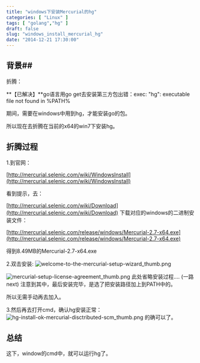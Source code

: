 ```yaml
---
title: "windows下安装Mercurial的hg"
categories: [ "Linux" ]
tags: [ "golang","hg" ]
draft: false
slug: "windows_install_mercurial_hg"
date: "2014-12-21 17:30:00"
---
```


##  背景##

折腾：

**【已解决】**go语言用go get去安装第三方包出错：exec: "hg": executable file not found in %PATH%

期间，需要在windows中用到hg，才能安装go的包。


<!--more-->


所以现在去折腾在当前的x64的win7下安装hg。

##  折腾过程  ##

1.到官网：

[http://mercurial.selenic.com/wiki/WindowsInstall](http://mercurial.selenic.com/wiki/WindowsInstall)

看到提示，去：

[http://mercurial.selenic.com/wiki/Download](http://mercurial.selenic.com/wiki/Download)
下载对应的windows的二进制安装文件：

[http://mercurial.selenic.com/release/windows/Mercurial-2.7-x64.exe](http://mercurial.selenic.com/release/windows/Mercurial-2.7-x64.exe)

得到8.49MB的Mercurial-2.7-x64.exe

2.双击安装:
![welcome-to-the-mercurial-setup-wizard_thumb.png][1]

![mercurial-setup-license-agreement_thumb.png][2]
此处省略安装过程.... (一路next)
注意到其中，最后安装完毕，是选了把安装路径加上到PATH中的。

所以无需手动再去加入。

 

3.然后再去打开cmd，确认hg安装正常：
![hg-install-ok-mercurial-disctributed-scm_thumb.png][3]
的确可以了。

 
##  总结  ##

这下，window的cmd中，就可以运行hg了。

  [1]: https://imgs.gnux.cn/usr/uploads/2014/12/3426937944.png
  [2]: https://imgs.gnux.cn/usr/uploads/2014/12/989821977.png
  [3]: https://imgs.gnux.cn/usr/uploads/2014/12/3577028860.png